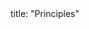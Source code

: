 <frontmatter>
title: "Principles"
</frontmatter>

<include src="container-inPage-asFlat.md" boilerplate />